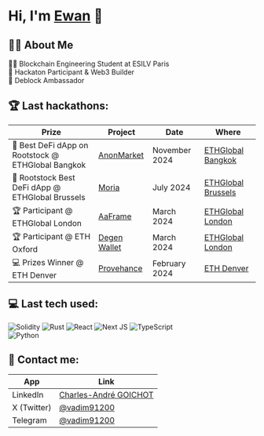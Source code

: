 <h1>Hi, I'm <a href="https://www.linkedin.com/in/charles-andré.goichot/">Ewan</a> 👋</h1>

<h2>👨‍💻 About Me</h2>
👨‍🎓 Blockchain Engineering Student at ESILV Paris <br>🥇 Hackaton Participant & Web3 Builder <br> 🏦 Deblock Ambassador



<h2>🏆 Last hackathons:</h2>

| Prize | Project | Date | Where |
| --- | --- | --- | --- |
| 🥇 Best DeFi dApp on Rootstock @ ETHGlobal Bangkok | [AnonMarket](https://ethglobal.com/showcase/anonmarket-xj2hp) | November 2024 | [ETHGlobal Bangkok](https://ethglobal.com/events/bangkok) |
| 🥇 Rootstock Best DeFi dApp @ ETHGlobal Brussels | [Moria](https://ethglobal.com/showcase/moria-td3dh) | July 2024 | [ETHGlobal Brussels](https://ethglobal.com/events/brussels) |
| 🏆 Participant @ ETHGlobal London | [AaFrame](https://ethglobal.com/showcase/aaframe-wk237) | March 2024 | [ETHGlobal London](https://ethglobal.com/london) |
| 🏆 Participant @ ETH Oxford | [Degen Wallet](https://taikai.network/home-dao/hackathons/ethoxford/projects/cltlr209k05kew201link7t6c/idea) | March 2024 | [ETHGlobal London](https://taikai.network/home-dao/hackathons/ethoxford/overview) |
| 💻 Prizes Winner @ ETH Denver | [Provehance](https://devfolio.co/projects/rrrr-0de5) | February 2024 | [ETH Denver](https://www.ethdenver.com/) |
<h2> 💻 Last tech used:</h2>

![Solidity](https://img.shields.io/badge/Solidity-%23363636.svg?style=for-the-badge&logo=solidity&logoColor=white)
![Rust](https://img.shields.io/badge/Rust-000000?style=for-the-badge&logo=rust&logoColor=white)
![React](https://img.shields.io/badge/react-%2320232a.svg?style=for-the-badge&logo=react&logoColor=%2361DAFB)
![Next JS](https://img.shields.io/badge/Next-black?style=for-the-badge&logo=next.js&logoColor=white)
![TypeScript](https://img.shields.io/badge/typescript-%23007ACC.svg?style=for-the-badge&logo=typescript&logoColor=white)  
![Python](https://img.shields.io/badge/python-3670A0?style=for-the-badge&logo=python&logoColor=ffdd54)

<h2>🔗 Contact me:</h2>

| App | Link |
| --- | --- |
| LinkedIn | [Charles-André GOICHOT](https://www.linkedin.com/in/charles-andré.goichot/) |
| X (Twitter) | [@vadim91200](https://twitter.com/vadim91200) |
| Telegram | [@vadim91200](https://t.me/vadim91200) |
